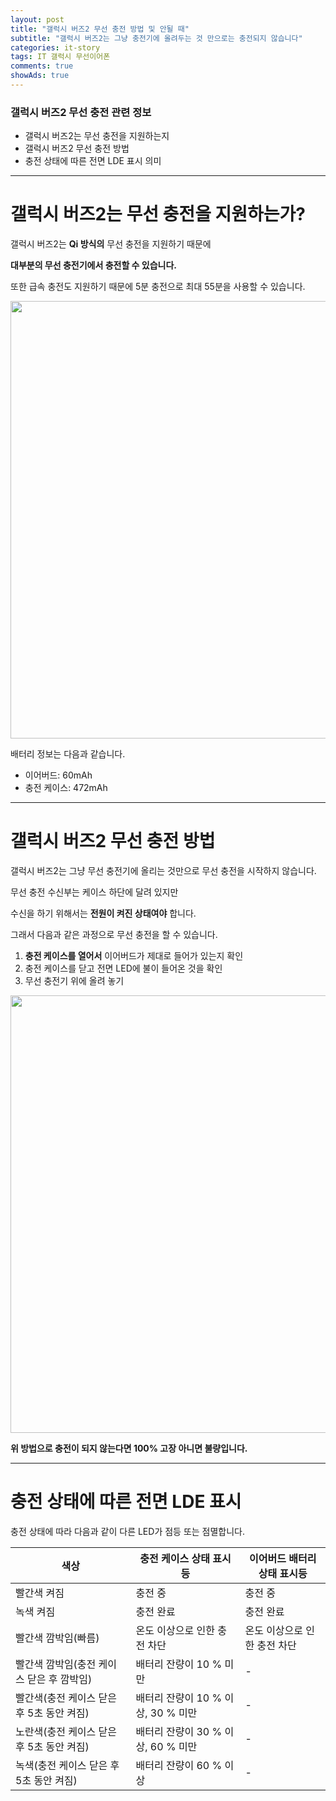 ```yaml
---  
layout: post  
title: "갤럭시 버즈2 무선 충전 방법 및 안될 때"  
subtitle: "갤럭시 버즈2는 그냥 충전기에 올려두는 것 만으로는 충전되지 않습니다"  
categories: it-story
tags: IT 갤럭시 무선이어폰
comments: true
showAds: true
---  
```


### 갤럭시 버즈2 무선 충전 관련 정보
* 갤럭시 버즈2는 무선 충전을 지원하는지
* 갤럭시 버즈2 무선 충전 방법
* 충전 상태에 따른 전면 LDE 표시 의미

-----------------------

# 갤럭시 버즈2는 무선 충전을 지원하는가?

갤럭시 버즈2는 **Qi 방식의** 무선 충전을 지원하기 때문에

**대부분의 무선 충전기에서 충전할 수 있습니다.**

또한 급속 충전도 지원하기 때문에 5분 충전으로 최대 55분을 사용할 수 있습니다.

<img src="https://user-images.githubusercontent.com/69494230/211181670-743e199b-cc0c-49bc-815b-b768e6d9c50c.png" width="700">

배터리 정보는 다음과 같습니다.
* 이어버드: 60mAh
* 충전 케이스: 472mAh

-------------------------

# 갤럭시 버즈2 무선 충전 방법

갤럭시 버즈2는 그냥 무선 충전기에 올리는 것만으로 무선 충전을 시작하지 않습니다.

무선 충전 수신부는 케이스 하단에 달려 있지만

수신을 하기 위해서는 **전원이 켜진 상태여야** 합니다.

그래서 다음과 같은 과정으로 무선 충전을 할 수 있습니다.

1. **충전 케이스를 열어서** 이어버드가 제대로 들어가 있는지 확인
2. 충전 케이스를 닫고 전면 LED에 불이 들어온 것을 확인
3. 무선 충전기 위에 올려 놓기

<img src="https://user-images.githubusercontent.com/69494230/211181549-66c714bb-ba72-4b5f-9064-866eea9c812b.png" width="700">

**위 방법으로 충전이 되지 않는다면 100% 고장 아니면 불량입니다.**

------------------------

# 충전 상태에 따른 전면 LDE 표시

충전 상태에 따라 다음과 같이 다른 LED가 점등 또는 점멸합니다.

색상 | 충전 케이스 상태 표시등 | 이어버드 배터리 상태 표시등
-- | -- | --
빨간색 켜짐 | 충전 중 | 충전 중
녹색 켜짐 | 충전 완료 | 충전 완료
빨간색 깜박임(빠름) | 온도 이상으로 인한 충전 차단 | 온도 이상으로 인한 충전 차단
빨간색 깜박임(충전 케이스 닫은 후 깜박임) | 배터리 잔량이 10 % 미만 | -
빨간색(충전 케이스 닫은 후 5초 동안 켜짐) | 배터리 잔량이 10 % 이상, 30 % 미만 | -
노란색(충전 케이스 닫은 후 5초 동안 켜짐) | 배터리 잔량이 30 % 이상, 60 % 미만 | -
녹색(충전 케이스 닫은 후 5초 동안 켜짐) | 배터리 잔량이 60 % 이상 | -




